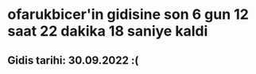 # ofarukbicer'in gidisine son 6 gun 12 saat 22 dakika 18 saniye kaldi

## Gidis tarihi: 30.09.2022 :(